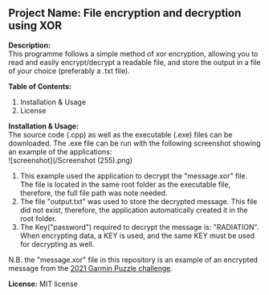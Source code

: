 ## **Project Name:** File encryption and decryption using XOR

**Description:** <br>This programme follows a simple method of xor encryption, allowing you to read and easily encrypt/decrypt a readable file, and store the output in a file of your choice (preferably a .txt file).

**Table of Contents:**
<ol>
  <li>Installation & Usage</li>
  <li>License</li>
</ol>

**Installation & Usage:**<br>The source code (.cpp) as well as the executable (.exe) files can be downloaded. The .exe file can be run with the following screenshot showing an example of the applications:<br>
![screenshot](/Screenshot (255).png)
<ol>
  <li> This example used the application to decrypt the "message.xor" file. The file is located in the same root folder as the executable file, therefore, the full file path was note needed.</li>
  <li> The file "output.txt" was used to store the decrypted message. This file did not exist, therefore, the application automatically created it in the root folder.</li>
  <li> The Key("password") required to decrypt the message is: "RADIATION". When encrypting data, a KEY is used, and the same KEY must be used for decrypting as well.</li>
</ol>
  
 N.B. the "message.xor" file in this repository is an example of an encrypted message from the [2021 Garmin Puzzle challenge](https://www.garminpuzzle.co.za/).

**License:** MIT license


